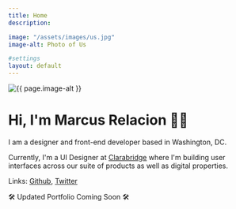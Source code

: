 ```yaml
---
title: Home
description: 

image: "/assets/images/us.jpg"
image-alt: Photo of Us

#settings
layout: default
---
```

<img src="{{ page.image }}" alt="{{ page.image-alt }}">

# Hi, I'm Marcus Relacion 👋🏾

I am a designer and front-end developer based in Washington, DC.

Currently, I'm a UI Designer at [Clarabridge](https://clarabridge.com) where I'm building user interfaces across our suite of products as well as digital properties.

Links: [Github](https://github.com/marcusrelacion), [Twitter](https://twitter.com/marcusrelacion)

🛠 Updated Portfolio Coming Soon 🛠